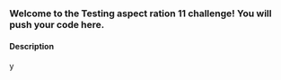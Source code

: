 ### Welcome to the Testing aspect ration 11 challenge! You will push your code here.

#### Description
y

